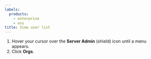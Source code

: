 ```yaml
---
labels:
  products:
    - enterprise
    - oss
title: View user list
---
```


1. Hover your cursor over the **Server Admin** (shield) icon until a menu appears.
1. Click **Orgs**.
